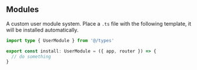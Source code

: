 ## Modules

A custom user module system. Place a `.ts` file with the following template, it will be installed automatically.

```ts
import type { UserModule } from '@/types'

export const install: UserModule = ({ app, router }) => {
  // do something
}
```
